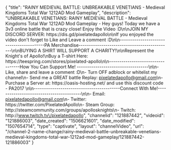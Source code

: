 {
    "title": "RAINY MEDIEVAL BATTLE: UNBREAKABLE VENETIANS - Medieval Kingdoms Total War 1212AD Mod Gameplay",
    "description": "UNBREAKABLE VENETIANS: RAINY MEDIEVAL BATTLE - Medieval Kingdoms Total War 1212AD Mod Gameplay - Hey guys! Today we have a 3v3 online battle that is crazy close! Enjoy the Video :D\n\nJOIN MY DISCORD SERVER: https:\/\/dis.gd\/pixelatedapollo\n\nIf you enjoyed the video don't forget to Like and Leave a comment :D\n\n-----------------------------------------PA Merchandise---------------------------------------------\n\nBUYING A SHIRT WILL SUPPORT A CHARITY!\n\nRepresent the Knight's of Apollo!\nBuy a T-shirt Here: https:\/\/teespring.com\/stores\/pixelated-apollo\n\n----------------------------------How You Can Support Me! -----------------------------------\n\n- Like, share and leave a comment :D\n- Turn OFF adblock or whitelist my channel\n- Send me a GREAT battle Replay: pixelatedapollo@gmail.com\n- Purchase a Server at: https:\/\/oasis-hosting.net\/ and use this discount code - PA2017 \n\n------------------------------------------Connect With Me!-----------------------------------------\n\n- Email: pixelatedapollo@gmail.com\n- Twitter: https:\/\/twitter.com\/PixelatedApollo\n- Steam Group:  http:\/\/steamcommunity.com\/groups\/apollosknights\n- Twitch: http:\/\/www.twitch.tv\/pixelatedapollo",
    "channelid": "121887442",
    "videoid": "121886003",
    "date_created": "1506621601",
    "date_modified": "1507654714",
    "type": "captivate",
    "layout": "channelVideo",
    "url": "\/channel-2-name-change\/rainy-medieval-battle-unbreakable-venetians-medieval-kingdoms-total-war-1212ad-mod-gameplay\/121887442-121886003"
}